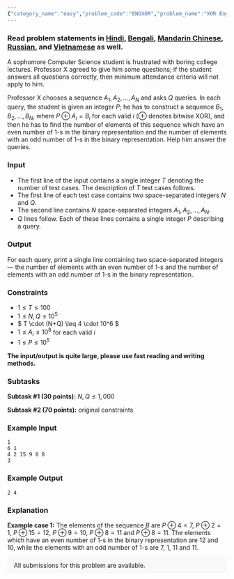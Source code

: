 ```yaml
---
{"category_name":"easy","problem_code":"ENGXOR","problem_name":"XOR Engine","problemComponents":{"constraints":"","constraintsState":false,"subtasks":"","subtasksState":false,"inputFormat":"","inputFormatState":false,"outputFormat":"","outputFormatState":false,"sampleTestCases":{"0":{"id":1,"input":"1\r\n6 1\r\n4 2 15 9 8 8\r\n3","output":"2 4","explanation":"**Example case 1:** The elements of the sequence $B$ are $P \\oplus 4 = 7$, $P \\oplus 2 = 1$, $P \\oplus 15 = 12$, $P \\oplus 9 = 10$, $P \\oplus 8 = 11$ and $P \\oplus 8 = 11$. The elements which have an even number of $1$-s in the binary representation are $12$ and $10$, while the elements with an odd number of $1$-s are $7$, $1$, $11$ and $11$.","isDeleted":false}}},"video_editorial_url":"https://youtu.be/efYb-pAgUbU","languages_supported":{"0":"CPP14","1":"C","2":"JAVA","3":"PYTH 3.6","4":"CPP17","5":"PYTH","6":"PYP3","7":"CS2","8":"ADA","9":"PYPY","10":"TEXT","11":"PAS fpc","12":"NODEJS","13":"RUBY","14":"PHP","15":"GO","16":"HASK","17":"TCL","18":"PERL","19":"SCALA","20":"LUA","21":"kotlin","22":"BASH","23":"JS","24":"LISP sbcl","25":"rust","26":"PAS gpc","27":"BF","28":"CLOJ","29":"R","30":"D","31":"CAML","32":"FORT","33":"ASM","34":"swift","35":"FS","36":"WSPC","37":"LISP clisp","38":"SQL","39":"SCM guile","40":"PERL6","41":"ERL","42":"CLPS","43":"ICK","44":"NICE","45":"PRLG","46":"ICON","47":"COB","48":"SCM chicken","49":"PIKE","50":"SCM qobi","51":"ST","52":"NEM"},"max_timelimit":1,"source_sizelimit":50000,"problem_author":"saurabhshadow","problem_tester":"","date_added":"14-10-2019","tags":{"0":"bit","1":"march20","2":"saurabhshadow","3":"simple","4":"tmwilliamlin"},"problem_difficulty_level":"Simple","best_tag":"Bit Manipulation","editorial_url":"https://discuss.codechef.com/problems/ENGXOR","time":{"view_start_date":1104528600,"submit_start_date":1104528600,"visible_start_date":1104528600,"end_date":1735669800},"is_direct_submittable":false,"problemDiscussURL":"https://discuss.codechef.com/search?q=ENGXOR","is_proctored":false,"visitedContests":{},"layout":"problem"}
---
```

### Read problem statements in [Hindi](https://www.codechef.com/download/translated/MARCH20/hindi/ENGXOR.pdf), [Bengali](https://www.codechef.com/download/translated/MARCH20/bengali/ENGXOR.pdf), [Mandarin Chinese](https://www.codechef.com/download/translated/MARCH20/mandarin/ENGXOR.pdf), [Russian](https://www.codechef.com/download/translated/MARCH20/russian/ENGXOR.pdf), and [Vietnamese](https://www.codechef.com/download/translated/MARCH20/vietnamese/ENGXOR.pdf) as well.

A sophomore Computer Science student is frustrated with boring college lectures. Professor X agreed to give him some questions; if the student answers all questions correctly, then minimum attendance criteria will not apply to him.

Professor X chooses a sequence $A_1, A_2, \ldots, A_N$ and asks $Q$ queries. In each query, the student is given an integer $P$; he has to construct a sequence $B_1, B_2, \ldots, B_N$, where $P \oplus A_i = B_i$ for each valid $i$ ($\oplus$ denotes bitwise XOR), and then he has to find the number of elements of this sequence which have an even number of $1$-s in the binary representation and the number of elements with an odd number of $1$-s in the binary representation. Help him answer the queries.

### Input
- The first line of the input contains a single integer $T$ denoting the number of test cases. The description of $T$ test cases follows.
- The first line of each test case contains two space-separated integers $N$ and $Q$.
- The second line contains $N$ space-separated integers $A_1, A_2, \ldots, A_N$.
- $Q$ lines follow. Each of these lines contains a single integer $P$ describing a query.

### Output
For each query, print a single line containing two space-separated integers ― the number of elements with an even number of $1$-s and the number of elements with an odd number of $1$-s in the binary representation.

### Constraints
- $1 \le T \le 100$
- $1 \le N, Q \le 10^5$
- $ T \cdot (N+Q) \leq 4 \cdot 10^6 $
- $1 \le A_i \le 10^8$ for each valid $i$
- $1 \le P \le 10^5$

**The input/output is quite large, please use fast reading and writing methods.**

### Subtasks
**Subtask #1 (30 points):** $N, Q \le 1,000$

**Subtask #2 (70 points):** original constraints

### Example Input
```
1
6 1
4 2 15 9 8 8
3
```

### Example Output
```
2 4
```

### Explanation
**Example case 1:** The elements of the sequence $B$ are $P \oplus 4 = 7$, $P \oplus 2 = 1$, $P \oplus 15 = 12$, $P \oplus 9 = 10$, $P \oplus 8 = 11$ and $P \oplus 8 = 11$. The elements which have an even number of $1$-s in the binary representation are $12$ and $10$, while the elements with an odd number of $1$-s are $7$, $1$, $11$ and $11$.

<aside style='background: #f8f8f8;padding: 10px 15px;'><div>All submissions for this problem are available.</div></aside>